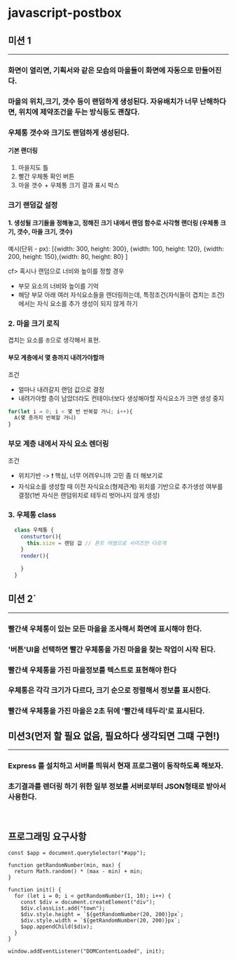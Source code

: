 # javascript-postbox

## 미션 1

<hr>

### 화면이 열리면, 기획서와 같은 모습의 마을들이 화면에 자동으로 만들어진다.

### 마을의 위치,크기, 갯수 등이 랜덤하게 생성된다. 자유배치가 너무 난해하다면, 위치에 제약조건을 두는 방식등도 괜찮다.

### 우체통 갯수와 크기도 랜덤하게 생성된다.

#### 기본 랜더링

1.  마을지도 틀
2.  빨간 우체통 확인 버튼
3.  마을 갯수 + 우체통 크기 결과 표시 박스

### 크기 랜덤값 설정

#### 1. 생성될 크기들을 정해놓고, 정해진 크기 내에서 랜덤 함수로 사각형 랜더링 (우체통 크기, 갯수, 마을 크기, 갯수)

예시(단위 - px): [{width: 300, height: 300}, {width: 100, height: 120}, {width: 200, height: 150},{width: 80, height: 80} ]

cf> 혹시나 랜덤으로 너비와 높이를 정할 경우

- 부모 요소의 너비와 높이를 기억
- 해당 부모 아래 여러 자식요소들을 렌더링하는데, 특정조건(자식들이 겹치는 조건)에서는 자식 요소를 추가 생성이 되지 않게 하기

### 2. 마을 크기 로직

겹치는 요소를 `층`으로 생각해서 표현.

#### 부모 계층에서 몇 층까지 내려가야할까

조건

- 얼마나 내려갈지 랜덤 값으로 결정
- 내려가야할 층이 남았더라도 컨테이너보다 생성해야할 자식요소가 크면 생성 중지

```js
for(let i = 0; i < 몇 번 반복할 거니; i++){
  A(몇 층까지 반복할 거니)
}
```

### 부모 계층 내에서 자식 요소 렌더링

조건

- 위치기반 -> ❗️ 핵심, 너무 어려우니까 고민 좀 더 해보기로
- 자식요소를 생성할 때 이전 자식요소(형제관계) 위치를 기반으로 추가생성 여부를 결정(1번 자식은 랜덤위치로 테두리 벗어나지 않게 생성)

### 3. 우체통 class

```js
  class 우체통 {
    consturtor(){
      this.size = 랜덤 값 // 폰트 어썸으로 사이즈만 다르게
    }
    render(){

    }
  }
```

## 미션 2`

<hr>

### 빨간색 우체통이 있는 모든 마을을 조사해서 화면에 표시해야 한다.

### '버튼'UI을 선택하면 빨간 우체통을 가진 마을을 찾는 작업이 시작 된다.

### 빨간색 우체통을 가진 마을정보를 텍스트로 표현해야 한다

### 우체통은 각각 크기가 다르다, 크기 순으로 정렬해서 정보를 표시한다.

### 빨간색 우체통을 가진 마을은 2초 뒤에 '빨간색 테두리'로 표시된다.

## 미션3(먼저 할 필요 없음, 필요하다 생각되면 그떄 구현!)

<hr>

### Express 를 설치하고 서버를 띄워서 현재 프로그램이 동작하도록 해보자.

### 초기결과를 렌더링 하기 위한 일부 정보를 서버로부터 JSON형태로 받아서 사용한다.

<br>

## 프로그래밍 요구사항

```
const $app = document.querySelector("#app");

function getRandomNumber(min, max) {
  return Math.random() * (max - min) + min;
}

function init() {
  for (let i = 0; i < getRandomNumber(1, 10); i++) {
    const $div = document.createElement("div");
    $div.classList.add("town");
    $div.style.height = `${getRandomNumber(20, 200)}px`;
    $div.style.width = `${getRandomNumber(20, 200)}px`;
    $app.appendChild($div);
  }
}

window.addEventListener("DOMContentLoaded", init);
```

